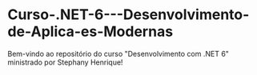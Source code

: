 # Curso-.NET-6---Desenvolvimento-de-Aplica-es-Modernas
Bem-vindo ao repositório do curso "Desenvolvimento com .NET 6" ministrado por Stephany Henrique!
